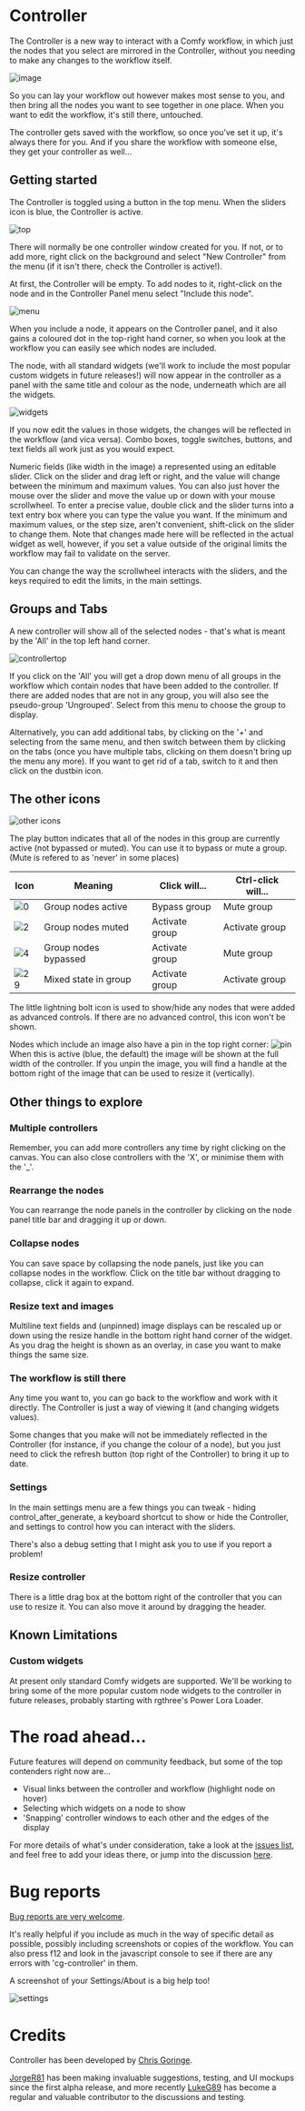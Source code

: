 # Controller

The Controller is a new way to interact with a Comfy workflow, 
in which just the nodes that you select are mirrored in the Controller, 
without you needing to make any changes to the workflow itself.

![image](images/example.png)

So you can lay your workflow out however makes most sense to you, 
and then bring all the nodes you want to see together in one place.
When you want to edit the workflow, it's still there, untouched.

The controller gets saved with the workflow, so once you've set it up, it's always there for you.
And if you share the workflow with someone else, they get your controller as well...

## Getting started

The Controller is toggled using a button in the top menu. When the sliders icon is blue, the Controller is active.

![top](images/top.png)

There will normally be one controller window created for you. If not, or to add more, 
right click on the background and select "New Controller" from the menu (if it isn't there, check the Controller is active!).

At first, the Controller will be empty. To add nodes to it, right-click on the node and in the Controller Panel menu select "Include this node".

![menu](images/menu.png)

When you include a node, it appears on the Controller panel, and it also gains a coloured dot in the top-right hand corner, 
so when you look at the workflow you can easily see which nodes are included.

The node, with all standard widgets (we'll work to include the most popular custom widgets in future releases!) will now appear in the controller
as a panel with the same title and colour as the node, underneath which are all the widgets. 

![widgets](images/widgets.png)

If you now edit the values in those widgets, the changes will be reflected in the workflow (and vica versa). 
Combo boxes, toggle switches, buttons, and text fields all work just as you would expect. 

Numeric fields (like width in the image) a represented using an editable slider. 
Click on the slider and drag left or right, and the value will change between the minimum and maximum values.
You can also just hover the mouse over the slider and move the value up or down with your mouse scrollwheel.
To enter a precise value, double click and the slider turns into a text entry box where you can type the value you want.
If the minimum and maximum values, or the step size, aren't convenient, shift-click on the slider to change them. 
Note that changes made here will be reflected in the actual widget as well, however, if you set a value outside 
of the original limits the workflow may fail to validate on the server.

You can change the way the scrollwheel interacts with the sliders, and the keys required to edit the limits, in the main settings.

## Groups and Tabs

A new controller will show all of the selected nodes - that's what is meant by the 'All' in the top left hand corner.

![controllertop](images/controllertop.png)

If you click on the 'All' you will get a drop down menu of all groups in the workflow 
which contain nodes that have been added to the controller. If there are added nodes that
are not in any group, you will also see the pseudo-group 'Ungrouped'. 
Select from this menu to choose the group to display.

Alternatively, you can add additional tabs, by clicking on the '+' and selecting from the same menu,
and then switch between them by clicking on the tabs (once you have multiple tabs, clicking on them
doesn't bring up the menu any more). If you want to get rid of a tab, switch to it and then click on the dustbin icon.

## The other icons

![other icons](images/other_icons.png)

The play button indicates that all of the nodes in this group are currently active (not bypassed or muted).
You can use it to bypass or mute a group. (Mute is refered to as 'never' in some places)

|Icon|Meaning|Click will...|Ctrl-click will...|
|-|-|-|-|
|![0](images/0.png)|Group nodes active|Bypass group|Mute group|
|![2](images/2.png)|Group nodes muted|Activate group|Activate group|
|![4](images/4.png)|Group nodes bypassed|Activate group|Mute group|
|![29](images/9.png)|Mixed state in group|Activate group|Activate group|

The little lightning bolt icon is used to show/hide any nodes that were added as advanced controls. 
If there are no advanced control, this icon won't be shown.

Nodes which include an image also have a pin in the top right corner: ![pin](images/pin.png)
When this is active (blue, the default) the image will be shown at the full width of the controller. 
If you unpin the image, you will find a handle at the bottom right of the image that can be used to resize it (vertically).

## Other things to explore

### Multiple controllers

Remember, you can add more controllers any time by right clicking on the canvas. You can also close controllers with the 'X',
or minimise them with the '_'.

### Rearrange the nodes

You can rearrange the node panels in the controller by clicking on the node panel title bar and dragging it up or down.

### Collapse nodes

You can save space by collapsing the node panels, just like you can collapse nodes in the workflow. 
Click on the title bar without dragging to collapse, click it again to expand.

### Resize text and images

Multiline text fields and (unpinned) image displays can be rescaled up or down using the resize handle in the bottom right hand corner of the widget.
As you drag the height is shown as an overlay, in case you want to make things the same size.

### The workflow is still there

Any time you want to, you can go back to the workflow and work with it directly. 
The Controller is just a way of viewing it (and changing widgets values).

Some changes that you make will not be immediately reflected in the Controller (for instance, if you change the colour of a node), 
but you just need to click the refresh button (top right of the Controller) to bring it up to date.

### Settings

In the main settings menu are a few things you can tweak - hiding control_after_generate, a keyboard shortcut to show or hide the Controller,
and settings to control how you can interact with the sliders.

There's also a debug setting that I might ask you to use if you report a problem!

### Resize controller

There is a little drag box at the bottom right of the controller that you can use to resize it. 
You can also move it around by dragging the header.

## Known Limitations

### Custom widgets

At present only standard Comfy widgets are supported. We'll be working to bring some of the more popular custom node widgets to the controller
in future releases, probably starting with rgthree's Power Lora Loader.


# The road ahead...

Future features will depend on community feedback, but some of the top contenders right now are...

- Visual links between the controller and workflow (highlight node on hover)
- Selecting which widgets on a node to show
- 'Snapping' controller windows to each other and the edges of the display

For more details of what's under consideration, take a look at the [issues list](https://github.com/chrisgoringe/cg-controller/issues), 
and feel free to add your ideas there, or 
jump into the discussion [here](https://github.com/chrisgoringe/cg-controller/discussions).

# Bug reports

[Bug reports are very welcome](https://github.com/chrisgoringe/cg-controller/issues). 

It's really helpful if you include as much in the way of specific detail as possible, possibly including screenshots or copies of the workflow.
You can also press f12 and look in the javascript console to see if there are any errors with 'cg-controller' in them.

A screenshot of your Settings/About is a big help too!

![settings](images/settings.png)

# Credits

Controller has been developed by [Chris Goringe](https://github.com/chrisgoringe). 

[JorgeR81](https://github.com/JorgeR81) has been making invaluable suggestions, testing, and UI mockups since the first alpha release, and more recently [LukeG89](https://github.com/LukeG89) has become a regular and valuable contributor to the discussions and testing.